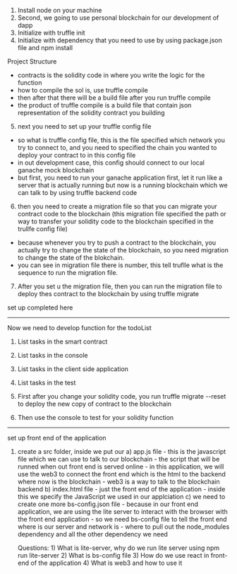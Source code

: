 1) Install node on your machine
2) Second, we going to use personal blockchain for our development of dapp
3) Initialize with truffle init
4) Initialize with dependency that you need to use by using package.json file and npm install

Project Structure 
- contracts is the solidity code in where you write the logic for the function
- how to compile the sol is, use truffle compile
- then after that there will be a build file after you run truffle compile
- the product of truffle compile is a build file that contain json representation of the solidity contract you building

5) next you need to set up your truffle config file
- so what is truffle config file, this is the file  specified which network you try to connect to, and you need to specified the chain you wanted to deploy your contract to in this  config file
- in out development case, this config should connect to our local ganache mock blockchain
- but first, you need to run your ganache application first, let it run like a server that is actually running but now is a running blockchain which we can talk to by using truffle backend code

6) then you need to create a migration file so that you can migrate your contract code to the blockchain (this migration file specified the path or way to transfer your solidity code to the blockchain specified in the trullfe config file)
- because whenever you try to push a contract to the blockchain, you actually try to change the state of the blockchain, so you need migration to change the state of the blokchain.
- you can see in migration file there is number, this tell truflle what is the sequence to run the migration file.

7) After you set u the migration file, then you can run the migration file to deploy thes contract to the blockchain by using truffle migrate

set up completed here
_________________________________________________________________________________________

Now we need to develop function for the todoList
1) List tasks in the smart contract
2) List tasks in the console
3) List tasks in the client side application
4) List tasks in the test


1) First after you change your solidity code, you run truffle migrate --reset to deploy the new copy of contract to the blockchain
2) Then use the console to test for your solidity function

_________________________________________________________________________________________

set up front end of the application
1) create a src folder, inside we put our 
    a) app.js file
        - this is the javascript file which we can use to talk to our blockchain
        - the script that will be runned when out front end is served online
        - in this application, we will use the web3 to connect the front end which is the html to the backend where now is the blockchain
        - web3 is a way to talk to the blockchain backend
    b) index.html file
        - just the front end of the application
        - inside this we specify the JavaScript we used in our applciation
    c) we need to create one more bs-config.json file 
        - because in our front end application, we are using the lite server to interact with the browser with the front end application
        - so we need bs-config file to tell the front end where is our server and network is
        - where to pull out the node_modules dependency and all the other dependency we need

    Questions: 1) What is lite-server, why do we run lite server using npm run lite-server
               2) What is bs-config file
               3) How do we use react in front-end of the application
               4) What is web3 and how to use it

    


